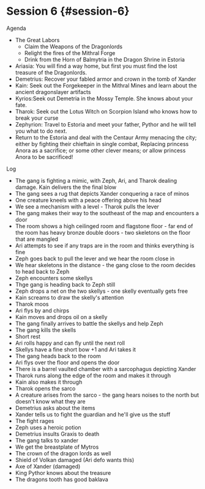 # Session 6 {#session-6}

Agenda

* The Great Labors  
  * Claim the Weapons of the Dragonlords  
  * Relight the fires of the Mithral Forge  
  * Drink from the Horn of Balmytria in the Dragon Shrine in Estoria  
* Ariasia: You will find a way home, but first you must find the lost treasure of the Dragonlords.   
* Demetrius: Recover your fabled armor and crown in the tomb of Xander  
* Kain: Seek out the Forgekeeper in the Mithral Mines and learn about the ancient dragonslayer artifacts  
* Kyrios:Seek out Demetria in the Mossy Temple. She knows about your fate.  
* Tharok: Seek out the Lotus Witch on Scorpion Island who knows how to break your curse  
* Zephyrion: Travel to Estoria and meet your father, Pythor and he will tell you what to do next.  
* Return to the Estoria and deal with the Centaur Army menacing the city; either by fighting their chieftain in single combat, Replacing princess Anora as a sacrifice; or some other clever means; or allow princess Anora to be sacrificed\!

Log

* The gang is fighting a mimic, with Zeph, Ari, and Tharok dealing damage. Kain delivers the the final blow  
* The gang sees a rug that depicts Xander conquering a race of minos  
* One creature kneels with a peace offering above his head  
* We see a mechanism with a level \- Tharok pulls the lever  
* The gang makes their way to the southeast of the map and encounters a door  
* The room shows a high ceilinged room and flagstone floor \- far end of the room has heavy bronze double doors \- two skeletons on the floor that are mangled  
* Ari attempts to see if any traps are in the room and thinks everything is fine  
* Zeph goes back to pull the lever and we hear the room close in  
* We hear skeletons in the distance \- the gang close to the room decides to head back to Zeph  
* Zeph encounters some skellys  
* Thge gang is heading back to Zeph still  
* Zeph drops a net on the two skellys \- one skelly eventually gets free  
* Kain screams to draw the skelly's attention  
* Tharok moos  
* Ari flys by and chirps  
* Kain moves and drops oil on a skelly  
* The gang finally arrives to battle the skellys and help Zeph  
* The gang kills the skells  
* Short rest  
* Ari rolls happy and can fly until the next roll  
* Skellys have a fine short bow \+1 and Ari takes it  
* The gang heads back to the room  
* Ari flys over the floor and opens the door  
* There is a barrel vaulted chamber with a sarcophagus depicting Xander   
* Tharok runs along the edge of the room and makes it through  
* Kain also makes it through  
* Tharok opens the sarco  
* A creature arises from the sarco \- the gang hears noises to the north but doesn't know what they are  
* Demetrius asks about the items  
* Xander tells us to fight the guardian and he'll give us the stuff  
* The fight rages  
* Zeph uses a heroic potion  
* Demetrius insults Graxis to death  
* The gang talks to xander  
* We get the breastplate of Mytros  
* The crown of the dragon lords as well  
* Shield of Volkan damaged (Ari defo wants this)  
* Axe of Xander (damaged)  
* King Pythor knows about the treasure  
* The dragons tooth has good baklava
